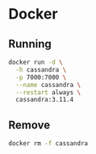 # Docker

## Running

```sh
docker run -d \
  -h cassandra \
  -p 7000:7000 \
  --name cassandra \
  --restart always \
  cassandra:3.11.4
```

## Remove

```sh
docker rm -f cassandra
```
